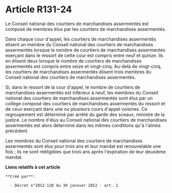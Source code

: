 # Article R131-24

Le Conseil national des courtiers de marchandises assermentés est composé de membres élus par les courtiers de marchandises
assermentés. 

Dans chaque cour d'appel, les courtiers de marchandises assermentés élisent un membre du Conseil national des courtiers de
marchandises assermentés lorsque le nombre de courtiers de marchandises assermentés exerçant dans le ressort de cette cour
est compris entre neuf et quinze. Ils en élisent deux lorsque le nombre de courtiers de marchandises assermentés est compris
entre seize et vingt-cinq. Au-delà de vingt-cinq, les courtiers de marchandises assermentés élisent trois membres du Conseil
national des courtiers de marchandises assermentés. 

Si, dans le ressort de la cour d'appel, le nombre de courtiers de marchandises assermentés est inférieur à neuf, les membres
du Conseil national des courtiers de marchandises assermentés sont élus par un collège composé des courtiers de marchandises
assermentés du ressort et de ceux exerçant dans une ou plusieurs cours d'appel voisines. Ce regroupement est déterminé par
arrêté du garde des sceaux, ministre de la justice. Le nombre d'élus au Conseil national des courtiers de marchandises
assermentés est alors déterminé dans les mêmes conditions qu'à l'alinéa précédent. 

Les membres du Conseil national des courtiers de marchandises assermentés sont élus pour trois ans et leur mandat est
renouvelable une fois ; ils ne sont rééligibles que trois ans après l'expiration de leur deuxième mandat.

**Liens relatifs à cet article**

	**Créé par**:

	  - Décret n°2012-120 du 30 janvier 2012 - art. 2
